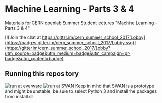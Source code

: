 # Machine Learning - Parts 3 & 4
Materials for CERN openlab Summer Student lectures "Machine Learning - Parts 3 & 4"

[![Join the chat at https://gitter.im/cern_summer_school_2017/Lobby](https://badges.gitter.im/cern_summer_school_2017/Lobby.svg)](https://gitter.im/cern_summer_school_2017/Lobby?utm_source=badge&utm_medium=badge&utm_campaign=pr-badge&utm_content=badge)

## Running this repository
[![run at everware](https://img.shields.io/badge/run%20me-@everware-blue.svg?style=flat)](https://everware.rep.school.yandex.net/hub/oauth_login?repourl=https://github.com/yandexdataschool/cern_summer_school_2017)
[![run at SWAN](https://swanserver.web.cern.ch/swanserver/images/badge_swan_white_150.png)](https://swanserver.web.cern.ch/swanserver/cgi-bin/go/?projurl=https://github.com/yandexdataschool/cern_summer_school_2017.git) Keep in mind that SWAN is a prototype and might be unstable, be sure to select Python 3 and install the packages from install.sh